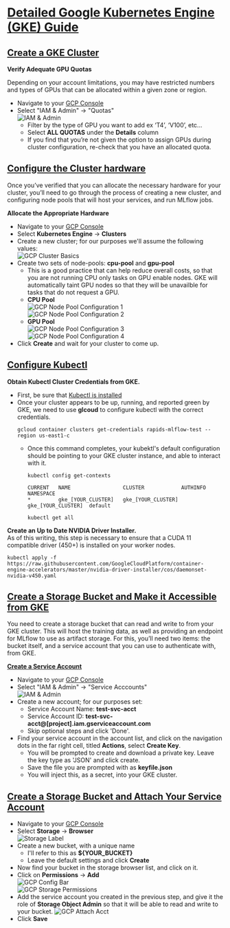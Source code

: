 # [Detailed Google Kubernetes Engine (GKE) Guide](#anchor-start)
## [Create a GKE Cluster](#anchor-create-cluster)
__Verify Adequate GPU Quotas__

Depending on your account limitations, you may have restricted numbers and types of GPUs that can be allocated within a given zone or region.

- Navigate to your [GCP Console](https://console.cloud.google.com/)
- Select "IAM & Admin" $\rightarrow$ "Quotas"  
    ![IAM & Admin](./images/gcp_iam_admin.png)  
    - Filter by the type of GPU you want to add ex ‘T4’, ‘V100’, etc...
    - Select __ALL QUOTAS__ under the __Details__ column
    - If you find that you’re not given the option to assign GPUs during cluster configuration, re-check that you have an allocated quota.

## [Configure the Cluster hardware](#anchor-configure-cluster)
Once you’ve verified that you can allocate the necessary hardware for your cluster, you’ll need to go through the process 
of creating a new cluster, and configuring node pools that will host your services, and run MLflow jobs.

__Allocate the Appropriate Hardware__

- Navigate to your [GCP Console](https://console.cloud.google.com/)
- Select __Kubernetes Engine__ $\rightarrow$ __Clusters__
- Create a new cluster; for our purposes we'll assume the following values:  
    ![GCP Cluster Basics](./images/gcp_cluster_basics.png)
- Create two sets of node-pools: __cpu-pool__ and __gpu-pool__
    - This is a good practice that can help reduce overall costs, so that you are not running CPU only
    tasks on GPU enable nodes. GKE will automatically taint GPU nodes so that they will be unavailble for
    tasks that do not request a GPU.
    - __CPU Pool__  
        ![GCP Node Pool Configuration 1](./images/gcp_node_pools_1.png)  
        ![GCP Node Pool Configuration 2](./images/gcp_node_pools_2.png)  
    - __GPU Pool__   
        ![GCP Node Pool Configuration 3](./images/gcp_node_pools_3.png)  
        ![GCP Node Pool Configuration 4](./images/gcp_node_pools_4.png)  
- Click __Create__ and wait for your cluster to come up.

## [Configure Kubectl](#anchor-kubectl)
__Obtain Kubectl Cluster Credentials from GKE.__
- First, be sure that [Kubectl is installed](https://kubernetes.io/docs/tasks/tools/install-kubectl/)
- Once your cluster appears to be up, running, and reported green by GKE, we need to use __glcoud__ to configure kubectl
with the correct credentials.
   ```shell script
   gcloud container clusters get-credentials rapids-mlflow-test --region us-east1-c
   ```
   - Once this command completes, your kubektl's default configuration should be pointing to your GKE cluster instance,
   and able to interact with it.
       ```shell script
      kubectl config get-contexts
      
      CURRENT   NAME                 CLUSTER            AUTHINFO            NAMESPACE
      *         gke_[YOUR_CLUSTER]   gke_[YOUR_CLUSTER] gke_[YOUR_CLUSTER]  default
       ```
        
       ```shell script
       kubectl get all
       ```
__Create an Up to Date NVIDIA Driver Installer.__  
As of this writing, this step is necessary to ensure that a CUDA 11 compatible driver (450+) is installed on your worker nodes.

```shell script
kubectl apply -f https://raw.githubusercontent.com/GoogleCloudPlatform/container-engine-accelerators/master/nvidia-driver-installer/cos/daemonset-nvidia-v450.yaml
```

## [Create a Storage Bucket and Make it Accessible from GKE](#anchor-create-storage-bucket)
You need to create a storage bucket that can read and write to from your GKE cluster. This will host the training data,
as well as providing an endpoint for MLflow to use as artifact storage. For this, you’ll need two items: the bucket itself,
and a service account that you can use to authenticate with, from GKE.

[__Create a Service Account__](#anchor-create-service-account)
- Navigate to your [GCP Console](https://console.cloud.google.com/)
- Select "IAM & Admin" $\rightarrow$ "Service Acccounts"  
    ![IAM & Admin](./images/gcp_iam_admin.png)
- Create a new account; for our purposes set:
    - Service Account Name: __test-svc-acct__
    - Service Account ID: __test-svc-acct@[project].iam.gserviceaccount.com__
    - Skip optional steps and click 'Done'.
- Find your service account in the account list, and click on the navigation dots in the far right cell, titled __Actions__,
select __Create Key__.
    - You will be prompted to create and download a private key.
    Leave the key type as 'JSON' and click create.
    - Save the file you are prompted with as __keyfile.json__
    - You will inject this, as a secret, into your GKE cluster.

## [Create a Storage Bucket and Attach Your Service Account](#anchor-config-storage-bucket)
- Navigate to your [GCP Console](https://console.cloud.google.com/)
- Select __Storage__ $\rightarrow$ __Browser__  
    ![Storage Label](./images/gcp_storage.png)  
- Create a new bucket, with a unique name
    - I'll refer to this as __\${YOUR_BUCKET}__
    - Leave the default settings and click __Create__
- Now find your bucket in the storage browser list, and click on it.
- Click on __Permissions__ $\rightarrow$ __Add__  
    ![GCP Config Bar](./images/gcp_config_bar.png)  
    ![GCP Storage Permissions](./images/gcp_bucket_permissions_2.png)  
- Add the service account you created in the previous step, and give it the role of __Storage Object Admin__ so that it will be
able to read and write to your bucket.
    ![GCP Attach Acct](./images/gcp_attach_account.png)  
- Click __Save__
    
